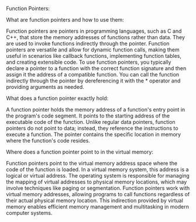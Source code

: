 
Function Pointers:

What are function pointers and how to use them: 

Function pointers are pointers in programming languages, such as C and C++, that store the memory addresses of functions rather than data. They are used to invoke functions indirectly through the pointer. Function pointers are versatile and allow for dynamic function calls, making them useful in scenarios like callback functions, implementing function tables, and creating extensible code. To use function pointers, you typically declare a pointer to a function with the correct function signature and then assign it the address of a compatible function. You can call the function indirectly through the pointer by dereferencing it with the * operator and providing arguments as needed.

What does a function pointer exactly hold: 

A function pointer holds the memory address of a function's entry point in the program's code segment. It points to the starting address of the executable code of the function. Unlike regular data pointers, function pointers do not point to data; instead, they reference the instructions to execute a function. The pointer contains the specific location in memory where the function's code resides.

Where does a function pointer point to in the virtual memory:

Function pointers point to the virtual memory address space where the code of the function is loaded. In a virtual memory system, this address is a logical or virtual address. The operating system is responsible for managing the mapping of virtual addresses to physical memory locations, which may involve techniques like paging or segmentation. Function pointers work with virtual memory addresses, allowing programs to call functions regardless of their actual physical memory location. This indirection provided by virtual memory enables efficient memory management and multitasking in modern computer systems.
